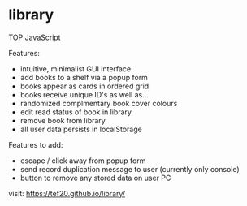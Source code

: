 # library
TOP JavaScript  

Features:
 - intuitive, minimalist GUI interface
 - add books to a shelf via a popup form
 - books appear as cards in ordered grid
 - books receive unique ID's as well as...
 - randomized complmentary book cover colours
 - edit read status of book in library
 - remove book from library
 - all user data persists in localStorage

Features to add:
 - escape / click away from popup form
 - send record duplication message to user (currently only console)
 - button to remove any stored data on user PC

visit: https://tef20.github.io/library/
